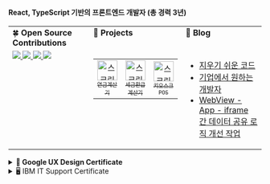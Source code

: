 #### React, TypeScript 기반의 프론트엔드 개발자 (총 경력 3년)

<table>
  <tr>
    <td valign="top" width="33%">
      🍀 <b>Open Source Contributions</b>
    </td>
    <td valign="top" width="33%">
      📲 <strong>Projects</strong>
    </td>
    <td valign="top" width="33%">
      📔 <b>Blog</b>
    </td>
  </tr>

  <tr>
    <td valign="top" width="30%">
      <!-- Open Source Contributions content -->
      <a href="https://github.com/TanStack/query/pulls?q=is%3Apr+author%3Asaul-atomrigs+is%3Aclosed">
        <img src="https://badge.ttsalpha.com/api?icon=github&label=TansStack/query&status=11%20PR%20merged&color=000080" width='auto'/>
      </a>
      <a href="https://github.com/toss/suspensive/pulls?q=is%3Apr+is%3Aclosed+author%3Asaul-atomrigs">
        <img src="https://badge.ttsalpha.com/api?icon=github&label=toss/suspensive&status=8%20PR%20merged&color=000080" width='auto'/>
      </a>
      <a href="https://github.com/toss/slash/pulls?q=is%3Apr+is%3Aclosed+author%3Asaul-atomrigs">
        <img src="https://badge.ttsalpha.com/api?icon=github&label=toss/slash&status=7%20PR%20merged&color=11126C" width='auto'/>
      </a>
      <a href="https://github.com/facebook/react/pulls?q=is%3Apr+is%3Amerged+author%3Asaul-atomrigs">
        <img src="https://badge.ttsalpha.com/api?icon=github&label=React&status=2%20PR%20merged&color=0F52BA" width='auto'/>
      </a>
    </td>

  <td valign="top" width="33%">
  <table>
    <tr>
      <td align="center" width="auto" height="auto">
        <a href="https://github.com/saul-atomrigs/retirement-pension-simulator" target="_blank" rel="noopener noreferrer">
        <img width="40" alt="스크린샷 2025-01-28 오후 10 54 36" src="https://github.com/user-attachments/assets/2f8520a3-43a2-486e-a7ed-6095de103fb4"/><br>
        <sub><samp>연금계산기</samp></sub>
        </a>
      </td>
      <td align="center" width="auto" height="auto">
        <a href="https://github.com/saul-atomrigs/income-tax-calculator" target="_blank" rel="noopener noreferrer">
        <img width="40" alt="스크린샷 2025-01-28 오후 10 54 36" src="https://github.com/user-attachments/assets/9e998dcf-1a4f-4121-a3ea-7aebc278ba8a" /><br>
        <sub><samp>세금환급계산기</samp></sub>
        </a>
      </td>
      <td align="center" width="auto" height="auto">
        <a href="https://github.com/saul-atomrigs/cafe-pos-application" target="_blank" rel="noopener noreferrer">
        <img width="40" alt="스크린샷 2025-01-28 오후 10 54 36" src="https://github.com/user-attachments/assets/a3eab832-fc8f-4abc-a472-caa5b77c1431" /><br>
        <sub><samp>키오스크POS</samp></sub>
        </a>
      </td>
    </tr>
  </table>
</td>
    <td valign="top" width="33%">
      <!-- Blog content -->
      <ul>
        <li><a href="https://dev.to/solleedata/peijibyeolro-keomponeonteu-yutil-hug-taib-moaseo-gwanrihagi-feat-nextjs-peiji-rauting-2hcn" target="_blank">지우기 쉬운 코드</a></li>
        <li><a href="https://dev.to/solleedata/gieobeseo-weonhaneun-gaebalja-2lf8" target="_blank">기업에서 원하는 개발자</a></li>
        <li><a href="https://dev.to/solleedata/aeb-webbyu-aipeureim-deiteo-gongyu-rojig-gaeseon-gyeongheom-iep">WebView - App - iframe 간 데이터 공유 로직 개선 작업</a></li>
      </ul>
    </td>
  </tr>
</table>

<details>
  <summary><b>🌈 Google UX Design Certificate</b></summary>
  <img width="800" alt="google_ux" src="https://github.com/user-attachments/assets/e5ad76df-477b-4277-bb66-c8e3bbcf4204">
</details>

<details>
  <summary>🖥️ IBM IT Support Certificate</summary>
  <img width="800" alt="Captura de pantalla 2024-11-29 a las 2 31 14 p  m" src="https://github.com/user-attachments/assets/3ba24c5d-8167-4901-a8fb-4be4c72064c5">
</details>
